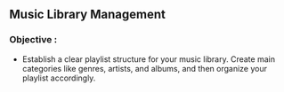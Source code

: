 ## Music Library Management

### Objective : 
- Establish a clear playlist structure for your music library. Create main categories like genres, artists, and albums, and then organize your playlist accordingly.
